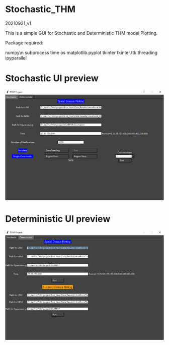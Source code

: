 # Stochastic_THM
20210921_v1


This is a simple GUI for Stochastic and Deterministic THM model Plotting.


Package required:

numpy\n
subprocess
time
os
matplotlib.pyplot
tkinter
tkinter.ttk
threading
ipyparallel




<h1>Stochastic UI preview</h1>

![image](https://github.com/Zncl2222/Stochastic_THM/blob/main/figure/Stochastic.png)



<h1>Deterministic UI preview</h1>

![image](https://github.com/Zncl2222/Stochastic_THM/blob/main/figure/Deterministic.png)
